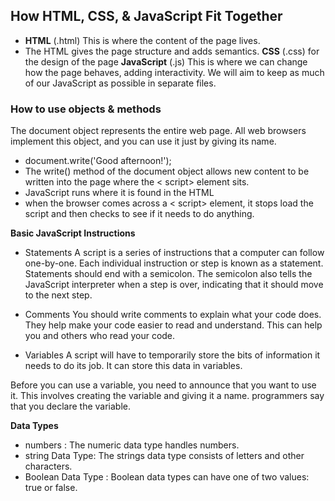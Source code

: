 ## How HTML, CSS, & JavaScript Fit Together
* **HTML** (.html) This is where the content of the page lives.
* The HTML gives the page structure and adds semantics.
**CSS** (.css) for the design of the page
**JavaScript** (.js) This is where we can change how the page behaves, adding interactivity. We will aim to keep as much of our JavaScript as possible in separate files.

### How to use objects & methods
The document object represents the entire web page. All web browsers implement this object, and you can use it just by giving its name.
* document.write('Good afternoon!');
* The write() method of the document object allows new content to be written into the page where the < script> element sits.
* JavaScript runs where it is found in the HTML
* when the browser comes across a < script> element, it stops load the script and then checks to see if it needs to do anything.

**Basic JavaScript Instructions**
* Statements
A script is a series of instructions that a computer can follow one-by-one. Each individual instruction or step is known as a statement. Statements should end with a semicolon. The semicolon also tells the JavaScript interpreter when a step is over, indicating that it should move to the next step.

* Comments
You should write comments to explain what your code does. They help make your code easier to read and understand. This can help you and others who read your code.

* Variables
A script will have to temporarily store the bits of information it needs to do its job. It can store this data in variables.

Before you can use a variable, you need to announce that you want to use it. This involves creating the variable and giving it a name. programmers say that you declare the variable.

**Data Types**
* numbers : The numeric data type handles numbers.
* string Data Type: The strings data type consists of letters and other characters.
* Boolean Data Type : Boolean data types can have one of two values: true or false.
